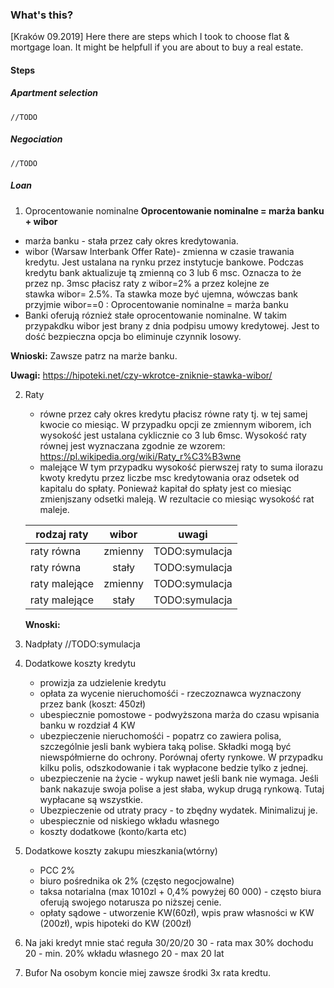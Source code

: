 ### What's this?
[Kraków 09.2019]
Here there are steps which I took to choose flat & mortgage loan.
It might be helpfull if you are about to buy a real estate.

#### Steps
##### Apartment selection
	//TODO 

##### Negociation
	//TODO 

##### Loan
1. Oprocentowanie nominalne
  **Oprocentowanie nominalne = marża banku + wibor**

  * marża banku - stała przez cały okres kredytowania.
  * wibor (Warsaw Interbank Offer Rate)- zmienna w czasie trawania kredytu.
  	Jest ustalana na rynku przez instytucje bankowe. Podczas kredytu bank aktualizuje tą zmienną co 3 lub 6 msc. 
  	Oznacza to że przez np. 3msc płacisz raty z wibor=2% a przez kolejne ze stawka wibor= 2.5%. 
  	Ta stawka moze być ujemna, wówczas bank przyjmie wibor==0 :
  	Oprocentowanie nominalne = marża banku
  * Banki oferują róznież stałe oprocentowanie nominalne.
  	 	W takim przypakdku wibor jest brany z dnia podpisu umowy kredytowej.
  	Jest to dość bezpieczna opcja bo eliminuje czynnik losowy.
  	

  **Wnioski:**
  Zawsze patrz na marże banku.

  **Uwagi:**
  https://hipoteki.net/czy-wkrotce-zniknie-stawka-wibor/

2. Raty
	* równe
		przez cały okres kredytu płacisz równe raty tj. w tej samej kwocie co miesiąc.
		W przypadku opcji ze zmiennym wiborem, ich wysokość jest ustalana cyklicznie co 3 lub 6msc.
		Wysokość raty równej jest wyznaczana zgodnie ze wzorem:
		https://pl.wikipedia.org/wiki/Raty_r%C3%B3wne
	* malejące
		W tym przypadku wysokość pierwszej raty to suma  ilorazu kwoty kredytu przez liczbe msc kredytowania oraz 
		odsetek od kapitalu do spłaty. Ponieważ kapitał do spłaty jest co miesiąc zmienjszany odsetki maleją.
		W rezultacie co miesiąc wysokość rat maleje.
		
	| rodzaj raty   | wibor         | uwagi|
	| ------------- |:-------------:|:----:|
	| raty równa    | zmienny		|TODO:symulacja|
	| raty równa    | stały  		|TODO:symulacja|
	| raty malejące | zmienny 		|TODO:symulacja|
	| raty malejące | stały 		|TODO:symulacja|

	**Wnoski:**
	
3. Nadpłaty
	//TODO:symulacja

4. Dodatkowe koszty kredytu
	* prowizja za udzielenie kredytu
	* opłata za wycenie nieruchomośći - rzeczoznawca wyznaczony przez bank (koszt: 450zł)
	* ubespiecznie pomostowe - podwyższona marża do czasu wpisania banku w rozdział 4 KW
	* ubezpieczenie nieruchomośći - popatrz co zawiera polisa, szczególnie jesli bank wybiera taką polise.
	  Składki mogą być niewspółmierne do ochrony. Porównaj oferty rynkowe.
	  W przypadku kilku polis, odszkodowanie i tak wypłacone bedzie tylko z jednej.
	* ubezpieczenie na życie - wykup nawet jeśli bank nie wymaga. Jeśli bank nakazuje swoja polise a jest słaba, wykup drugą rynkową.
	  Tutaj wypłacane są wszystkie.
	* Ubezpieczenie od utraty pracy - to zbędny wydatek. Minimalizuj je.
	* ubespiecznie od niskiego wkładu własnego
	* koszty dodatkowe (konto/karta etc)
	
5. Dodatkowe koszty zakupu mieszkania(wtórny)
	* PCC 2% 
	* biuro pośrednika ok 2% (często negocjowalne)
    * taksa notarialna (max 1010zl + 0,4% powyżej 60 000) - często biura oferują swojego notarusza po niższej cenie.
	* opłaty sądowe - utworzenie KW(60zł), wpis praw własności w KW (200zł), wpis hipoteki do KW (200zł)
6. Na jaki kredyt mnie stać
	reguła 30/20/20
	30 - rata max 30% dochodu
	20 - min. 20% wkładu własnego
	20 - max 20 lat
	
5. Bufor
	Na osobym koncie miej zawsze środki 3x rata kredtu.
